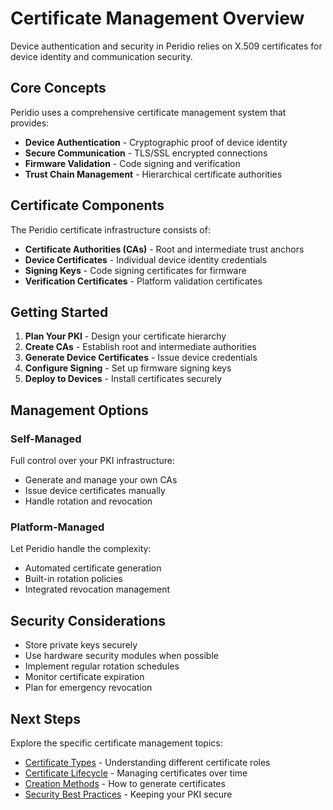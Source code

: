 # Certificate Management Overview

Device authentication and security in Peridio relies on X.509 certificates for device identity and communication security.

## Core Concepts

Peridio uses a comprehensive certificate management system that provides:

- **Device Authentication** - Cryptographic proof of device identity
- **Secure Communication** - TLS/SSL encrypted connections
- **Firmware Validation** - Code signing and verification
- **Trust Chain Management** - Hierarchical certificate authorities

## Certificate Components

The Peridio certificate infrastructure consists of:

- **Certificate Authorities (CAs)** - Root and intermediate trust anchors
- **Device Certificates** - Individual device identity credentials
- **Signing Keys** - Code signing certificates for firmware
- **Verification Certificates** - Platform validation certificates

## Getting Started

1. **Plan Your PKI** - Design your certificate hierarchy
2. **Create CAs** - Establish root and intermediate authorities
3. **Generate Device Certificates** - Issue device credentials
4. **Configure Signing** - Set up firmware signing keys
5. **Deploy to Devices** - Install certificates securely

## Management Options

### Self-Managed

Full control over your PKI infrastructure:

- Generate and manage your own CAs
- Issue device certificates manually
- Handle rotation and revocation

### Platform-Managed

Let Peridio handle the complexity:

- Automated certificate generation
- Built-in rotation policies
- Integrated revocation management

## Security Considerations

- Store private keys securely
- Use hardware security modules when possible
- Implement regular rotation schedules
- Monitor certificate expiration
- Plan for emergency revocation

## Next Steps

Explore the specific certificate management topics:

- [Certificate Types](./certificate-types) - Understanding different certificate roles
- [Certificate Lifecycle](./certificate-lifecycle) - Managing certificates over time
- [Creation Methods](./creation-methods) - How to generate certificates
- [Security Best Practices](./security-best-practices) - Keeping your PKI secure
